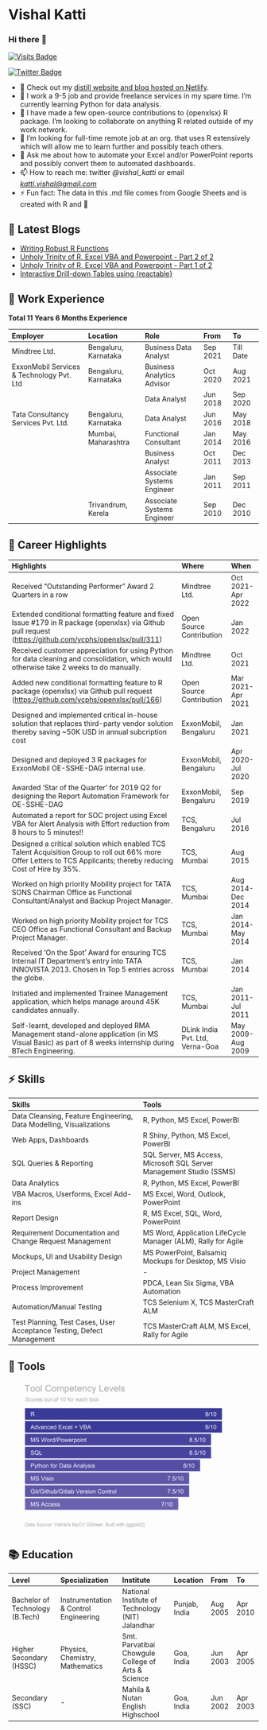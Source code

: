 Vishal Katti
================

### Hi there :wave:

[![Visits
Badge](https://badges.pufler.dev/visits/vikatti/vikatti)](https://vishalkatti.com)

[![Twitter
Badge](https://img.shields.io/badge/Twitter-Profile-informational?style=flat&logo=twitter&logoColor=white&color=1CA2F1)](https://twitter.com/vishal_katti)

-   :telescope: Check out my [distill website and blog hosted on
    Netlify](https://vishalkatti.com "https://vishalkatti.com").
-   :seedling: I work a 9-5 job and provide freelance services in my
    spare time. I’m currently learning Python for data analysis.
-   :dancers: I have made a few open-source contributions to {openxlsx}
    R package. I’m looking to collaborate on anything R related outside
    of my work network.
-   :thinking: I’m looking for full-time remote job at an org. that uses
    R extensively which will allow me to learn further and possibly
    teach others.
-   :speech_balloon: Ask me about how to automate your Excel and/or
    PowerPoint reports and possibly convert them to automated
    dashboards.
-   :mailbox: How to reach me: twitter *@vishal_katti* or email
    *katti.vishal@gmail.com*
-   :zap: Fun fact: The data in this .md file comes from Google Sheets
    and is created with R and :sparkling_heart:

## :memo: Latest Blogs

<!-- BLOG-POST-LIST:START -->
- [Writing Robust R Functions](https://vishalkatti.com/posts/2022-01-18-writingrobustrfunctions)
- [Unholy Trinity of R, Excel VBA and Powerpoint - Part 2 of 2](https://vishalkatti.com/posts/2021-12-29-rtovbatoppt)
- [Unholy Trinity of R, Excel VBA and Powerpoint - Part 1 of 2](https://vishalkatti.com/posts/2021-08-29-rtovbatoppt)
- [Interactive Drill-down Tables using {reactable}](https://vishalkatti.com/posts/2021-07-27-drilldown)
<!-- BLOG-POST-LIST:END -->

## :briefcase: Work Experience

**Total 11 Years 6 Months Experience**

| Employer                                  | Location             | Role                       | From     | To        |
|:------------------------------------------|:---------------------|:---------------------------|:---------|:----------|
| Mindtree Ltd.                             | Bengaluru, Karnataka | Business Data Analyst      | Sep 2021 | Till Date |
| ExxonMobil Services & Technology Pvt. Ltd | Bengaluru, Karnataka | Business Analytics Advisor | Oct 2020 | Aug 2021  |
|                                           |                      | Data Analyst               | Jun 2018 | Sep 2020  |
| Tata Consultancy Services Pvt. Ltd.       | Bengaluru, Karnataka | Data Analyst               | Jun 2016 | May 2018  |
|                                           | Mumbai, Maharashtra  | Functional Consultant      | Jan 2014 | May 2016  |
|                                           |                      | Business Analyst           | Oct 2011 | Dec 2013  |
|                                           |                      | Associate Systems Engineer | Jan 2011 | Sep 2011  |
|                                           | Trivandrum, Kerela   | Associate Systems Engineer | Sep 2010 | Dec 2010  |

## :tada: Career Highlights

| Highlights                                                                                                                                                          | Where                           | When              |
|:--------------------------------------------------------------------------------------------------------------------------------------------------------------------|:--------------------------------|:------------------|
| Received “Outstanding Performer” Award 2 Quarters in a row                                                                                                          | Mindtree Ltd.                   | Oct 2021-Apr 2022 |
| Extended conditional formatting feature and fixed Issue \#179 in R package {openxlsx} via Github pull request (<https://github.com/ycphs/openxlsx/pull/311>)        | Open Source Contribution        | Jan 2022          |
| Received customer appreciation for using Python for data cleaning and consolidation, which would otherwise take 2 weeks to do manually.                             | Mindtree Ltd.                   | Oct 2021          |
| Added new conditional formatting feature to R package {openxlsx} via Github pull request (<https://github.com/ycphs/openxlsx/pull/166>)                             | Open Source Contribution        | Mar 2021-Apr 2021 |
| Designed and implemented critical in-house solution that replaces third-party vendor solution thereby saving \~50K USD in annual subcription cost                   | ExxonMobil, Bengaluru           | Jan 2021          |
| Designed and deployed 3 R packages for ExxonMobil OE-SSHE-DAG internal use.                                                                                         | ExxonMobil, Bengaluru           | Apr 2020-Jul 2020 |
| Awarded ‘Star of the Quarter’ for 2019 Q2 for designing the Report Automation Framework for OE-SSHE-DAG                                                             | ExxonMobil, Bengaluru           | Sep 2019          |
| Automated a report for SOC project using Excel VBA for Alert Analysis with Effort reduction from 8 hours to 5 minutes!!                                             | TCS, Bengaluru                  | Jul 2016          |
| Designed a critical solution which enabled TCS Talent Acquisition Group to roll out 66% more Offer Letters to TCS Applicants; thereby reducing Cost of Hire by 35%. | TCS, Mumbai                     | Aug 2015          |
| Worked on high priority Mobility project for TATA SONS Chairman Office as Functional Consultant/Analyst and Backup Project Manager.                                 | TCS, Mumbai                     | Aug 2014-Dec 2014 |
| Worked on high priority Mobility project for TCS CEO Office as Functional Consultant and Backup Project Manager.                                                    | TCS, Mumbai                     | Jan 2014-May 2014 |
| Received ‘On the Spot’ Award for ensuring TCS Internal IT Department’s entry into TATA INNOVISTA 2013. Chosen in Top 5 entries across the globe.                    | TCS, Mumbai                     | Jan 2014          |
| Initiated and implemented Trainee Management application, which helps manage around 45K candidates annually.                                                        | TCS, Mumbai                     | Jan 2011-Jul 2011 |
| Self-learnt, developed and deployed RMA Management stand-alone application (in MS Visual Basic) as part of 8 weeks internship during BTech Engineering.             | DLink India Pvt. Ltd, Verna-Goa | May 2009-Aug 2009 |

## :zap: Skills

| Skills                                                                | Tools                                                                |
|:----------------------------------------------------------------------|:---------------------------------------------------------------------|
| Data Cleansing, Feature Engineering, Data Modelling, Visualizations   | R, Python, MS Excel, PowerBI                                         |
| Web Apps, Dashboards                                                  | R Shiny, Python, MS Excel, PowerBI                                   |
| SQL Queries & Reporting                                               | SQL Server, MS Access, Microsoft SQL Server Management Studio (SSMS) |
| Data Analytics                                                        | R, Python, MS Excel, PowerBI                                         |
| VBA Macros, Userforms, Excel Add-ins                                  | MS Excel, Word, Outlook, PowerPoint                                  |
| Report Design                                                         | R, MS Excel, SQL, Word, PowerPoint                                   |
| Requirement Documentation and Change Request Management               | MS Word, Application LifeCycle Manager (ALM), Rally for Agile        |
| Mockups, UI and Usability Design                                      | MS PowerPoint, Balsamiq Mockups for Desktop, MS Visio                |
| Project Management                                                    | \-                                                                   |
| Process Improvement                                                   | PDCA, Lean Six Sigma, VBA Automation                                 |
| Automation/Manual Testing                                             | TCS Selenium X, TCS MasterCraft ALM                                  |
| Test Planning, Test Cases, User Acceptance Testing, Defect Management | TCS MasterCraft ALM, MS Excel, Rally for Agile                       |

## :wrench: Tools

![](Images/tools.png)

## :books: Education

| Level                           | Specialization                        | Institute                                          | Location      | From     | To       |
|:--------------------------------|:--------------------------------------|:---------------------------------------------------|:--------------|:---------|:---------|
| Bachelor of Technology (B.Tech) | Instrumentation & Control Engineering | National Institute of Technology (NIT) Jalandhar   | Punjab, India | Aug 2005 | Apr 2010 |
| Higher Secondary (HSSC)         | Physics, Chemistry, Mathematics       | Smt. Parvatibai Chowgule College of Arts & Science | Goa, India    | Jun 2003 | Apr 2005 |
| Secondary (SSC)                 | \-                                    | Mahila & Nutan English Highschool                  | Goa, India    | Jun 2002 | Apr 2003 |
